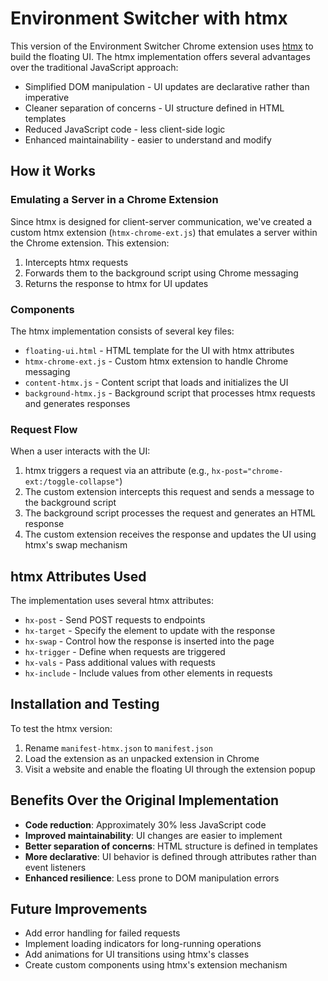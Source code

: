 # Environment Switcher with htmx

This version of the Environment Switcher Chrome extension uses [htmx](https://htmx.org/) to build the floating UI. The htmx implementation offers several advantages over the traditional JavaScript approach:

- Simplified DOM manipulation - UI updates are declarative rather than imperative
- Cleaner separation of concerns - UI structure defined in HTML templates
- Reduced JavaScript code - less client-side logic
- Enhanced maintainability - easier to understand and modify

## How it Works

### Emulating a Server in a Chrome Extension

Since htmx is designed for client-server communication, we've created a custom htmx extension (`htmx-chrome-ext.js`) that emulates a server within the Chrome extension. This extension:

1. Intercepts htmx requests
2. Forwards them to the background script using Chrome messaging
3. Returns the response to htmx for UI updates

### Components

The htmx implementation consists of several key files:

- `floating-ui.html` - HTML template for the UI with htmx attributes
- `htmx-chrome-ext.js` - Custom htmx extension to handle Chrome messaging
- `content-htmx.js` - Content script that loads and initializes the UI
- `background-htmx.js` - Background script that processes htmx requests and generates responses

### Request Flow

When a user interacts with the UI:

1. htmx triggers a request via an attribute (e.g., `hx-post="chrome-ext:/toggle-collapse"`)
2. The custom extension intercepts this request and sends a message to the background script
3. The background script processes the request and generates an HTML response
4. The custom extension receives the response and updates the UI using htmx's swap mechanism

## htmx Attributes Used

The implementation uses several htmx attributes:

- `hx-post` - Send POST requests to endpoints
- `hx-target` - Specify the element to update with the response
- `hx-swap` - Control how the response is inserted into the page
- `hx-trigger` - Define when requests are triggered
- `hx-vals` - Pass additional values with requests
- `hx-include` - Include values from other elements in requests

## Installation and Testing

To test the htmx version:

1. Rename `manifest-htmx.json` to `manifest.json`
2. Load the extension as an unpacked extension in Chrome
3. Visit a website and enable the floating UI through the extension popup

## Benefits Over the Original Implementation

- **Code reduction**: Approximately 30% less JavaScript code
- **Improved maintainability**: UI changes are easier to implement
- **Better separation of concerns**: HTML structure is defined in templates
- **More declarative**: UI behavior is defined through attributes rather than event listeners
- **Enhanced resilience**: Less prone to DOM manipulation errors

## Future Improvements

- Add error handling for failed requests
- Implement loading indicators for long-running operations
- Add animations for UI transitions using htmx's classes
- Create custom components using htmx's extension mechanism 